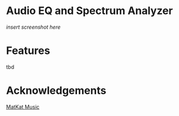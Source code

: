 # Audio EQ and Spectrum Analyzer

*insert screenshot here*

# Features
tbd

# Acknowledgements
[MatKat Music](https://www.youtube.com/matkatmusic)
